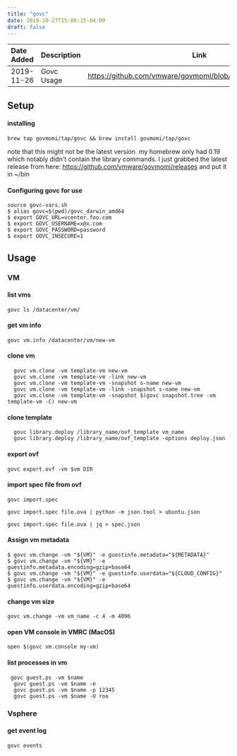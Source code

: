 ```yaml
---
title: "govc"
date: 2019-10-27T15:06:15-04:00
draft: false
---
```


|Date Added|Description|Link|
|:---|:---|---|
|2019-11-26| Govc Usage| https://github.com/vmware/govmomi/blob/master/govc/USAGE.md| 



## Setup 

#### installing

`brew tap govmomi/tap/govc && brew install govmomi/tap/govc`

note that this might not be the latest version. my homebrew only had 0.19 which notably didn't contain the library commands. I just grabbed the latest release from here: https://github.com/vmware/govmomi/releases and put it in ~/bin

#### Configuring govc for use
```
source govc-vars.sh
$ alias govc=$(pwd)/govc_darwin_amd64
$ export GOVC_URL=vcenter.foo.com
$ export GOVC_USERNAME=x@x.com
$ export GOVC_PASSWORD=password
$ export GOVC_INSECURE=1
```

## Usage

### VM

#### list vms
`govc ls /datacenter/vm/`

#### get vm info
`govc vm.info /datacenter/vm/new-vm`


#### clone vm 
```
  govc vm.clone -vm template-vm new-vm
  govc vm.clone -vm template-vm -link new-vm
  govc vm.clone -vm template-vm -snapshot s-name new-vm
  govc vm.clone -vm template-vm -link -snapshot s-name new-vm
  govc vm.clone -vm template-vm -snapshot $(govc snapshot.tree -vm template-vm -C) new-vm
```

#### clone template
```
  govc library.deploy /library_name/ovf_template vm_name
  govc library.deploy /library_name/ovf_template -options deploy.json
```

#### export ovf

`govc export.ovf -vm $vm DIR`

#### import spec file from ovf
```
govc import.spec

govc import.spec file.ova | python -m json.tool > ubuntu.json

govc import.spec file.ova | jq > spec.json
```

#### Assign vm metadata
```
$ govc vm.change -vm "${VM}" -e guestinfo.metadata="${METADATA}"
$ govc vm.change -vm "${VM}" -e guestinfo.metadata.encoding=gzip+base64
$ govc vm.change -vm "${VM}" -e guestinfo.userdata="${CLOUD_CONFIG}"
$ govc vm.change -vm "${VM}" -e guestinfo.userdata.encoding=gzip+base64
```

#### change vm size
`govc vm.change -vm vm_name -c 4 -m 4096`

#### open VM console in VMRC (MacOS)
`open $(govc vm.console my-vm)`

#### list processes in vm
```
 govc guest.ps -vm $name
  govc guest.ps -vm $name -e
  govc guest.ps -vm $name -p 12345
  govc guest.ps -vm $name -U roo
```


### Vsphere

#### get event log
`govc events`